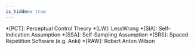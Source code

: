 ```yaml
---
is_hidden: true
---
```


<!-- personal links -->
[Blog]: http://blog.muflax.com
[GPG Key]: /muflax.asc          
[Google+]: https://plus.google.com/105665518912548939532
[LibraryThing]: http://www.librarything.com/profile/muflax
[Pororo]: http://github.com/muflax/pororo
[Source]: http://github.com/muflax/muflax.com
[Twitter]: http://twitter.com/muflax
[Config]: http://github.com/muflax/config
[whatiswrongwith.me]: http://whatiswrongwith.me/muflax

<!-- external links -->
[Animal Rights]: http://en.wikipedia.org/wiki/Animal_rights#Main_philosophical_approaches
[Berryz工房 - Dschinghis Khan]: http://www.youtube.com/watch?v=b7pui9Q6Vbo
[Breaking the Spell]: http://www.philosophypress.co.uk/?p=1001
[Chapman Disgust]: http://meaningness.wordpress.com/2011/07/22/disgust-horror-western-buddhism/
[Creative Commons]: http://creativecommons.org/licenses/by-nc-sa/3.0/de
[Dawrst]: http://www.utilitarian-essays.com/
[Egoism]: http://en.wikipedia.org/wiki/Ethical_egoism
[Enlightenment, Self and the Brain]: http://video.google.com/videoplay?docid=5474604744218568426
[Expanding Circle]: http://en.wikipedia.org/wiki/Peter_Singer
[Eyercize]: http://www.eyercize.com
[Find the Bug]: http://www.findthebug.com
[Fyfe Purpose]: http://atheistethicist.blogspot.com/2009/07/purpose-to-life-choosing-purpose.html
[Gilbert TED]: http://www.ted.com/talks/dan_gilbert_asks_why_are_we_happy.html
[Happiness Stochastic]: http://www.psych.umn.edu/psylabs/happness/happy.htm
[How Dawkins got pwned]: http://unqualified-reservations.blogspot.com/2007/10/how-dawkins-got-pwned-part-5.html
[Kerghan Speech]: http://www.youtube.com/watch?v=IkBrIrQikWY
[Look, Ma; No Hands!]: http://www.semanticrestructuring.com/lookma.php
[Narrowing Circle]: http://www.gwern.net/Notes#the-narrowing-circle
[PhilPapers Survey]: http://philpapers.org/surveys/
[Price Purpose]: http://www.robertmprice.mindvendor.com/zara/april__2007.htm
[Rational Addiction]: http://www.xtranormal.com/watch/7873033/
[Redshift]: http://jonls.dk/redshift/
[Schwitzgebel Ethics]: http://schwitzsplinters.blogspot.com/2007/04/moral-behavior-of-ethics-professors.html
[Seth Bacteria]: http://www.blog.sethroberts.net/category/umami-hypothesis/
[Shinzen Young]: http://www.youtube.com/user/expandcontract
[Sister Asymmetry]: http://theviewfromhell.blogspot.com/2008/07/austrian-basement-and-beyond.html
[Sister Y]: http://theviewfromhell.blogspot.com
[Spreeder]: http://www.spreeder.com
[Swartz Dennett]: http://www.aaronsw.com/weblog/dennettdumb
[The View from Hell]: http://theviewfromhell.blogspot.com
[Using Neuroscience for Spiritual Practice]: http://video.google.com/videoplay?docid=1030598948823323439
[Vipassana]: http://www.dhamma.org
[Wasting The Dawn]: http://www.youtube.com/watch?v=K7PhrPbyIsE
[Why Did I Sleep So Well?]: http://www.blog.sethroberts.net/2008/09/03/science-in-action-why-did-i-sleep-so-well-part-10-2/
[bible.org]: http://bible.org/netbible/index.htm
[f.lux]: http://www.stereopsis.com/flux/
[jbr changelog]: http://www.xibalba.demon.co.uk/jbr/log/
[nanoc]: http://nanoc.stoneship.org
[puredoxyk]: http://www.puredoxyk.com
[tripzine]: http://www.tripzine.com/listing.php?smlid=268 
[Nose Snail]: http://www.youtube.com/watch?v=vk_eljpPGMM
[Alan Dawrst]: http://www.utilitarian-essays.com/suffering-nature.html
[suffering per kg]: http://www.utilitarian-essays.com/suffering-per-kg.html
[Moldbug Left Right]: http://unqualified-reservations.blogspot.com/2008/06/olxi-truth-about-left-and-right.html
[Carrier Vegetarianism]: http://freethoughtblogs.com/carrier/archives/87
[Eduardo Sousa]: http://www.ted.com/talks/dan_barber_s_surprising_foie_gras_parable.html
[Dawrst Wildlife]: http://www.utilitarian-essays.com/suffering-nature.html
[LW bipolar]: http://lesswrong.com/lw/6nb/ego_syntonic_thoughts_and_values/4igy
[Ching Chong]: http://www.youtube.com/watch?v=zulEMWj3sVA
[Buddhism for Vampires]: http://buddhism-for-vampires.com
[LW protect]: http://lesswrong.com/lw/nb/something_to_protect/

<!-- Wikipedia articles (and similar) -->
[Sensates]: http://mimir.net/psmush/sensates.shtml
[Sisyphus]: http://en.wikipedia.org/wiki/The_Myth_of_Sisyphus
[Frankl]: http://en.wikipedia.org/wiki/Man%27s_Search_for_Meaning
[Evil Trope]: http://tvtropes.org/pmwiki/pmwiki.php/Main/EvilTropes
[Kai Lexx]: http://en.wikipedia.org/wiki/Kai_(Lexx)
[Paperclipper]: http://wiki.lesswrong.com/wiki/Paperclip_maximizer
[A-theory]: http://en.wikipedia.org/wiki/A-series_and_B-series
[Adolf Hitler]: http://en.wikipedia.org/wiki/Adolf_Hitler
[Anatta]: http://en.wikipedia.org/wiki/Anatta
[Anicca]: http://en.wikipedia.org/wiki/Anicca
[Antinatalism]: http://en.wikipedia.org/wiki/Antinatalism
[Arising and Passing Away]: http://www.dharmaoverground.org/web/guest/dharma-wiki/-/wiki/Main/The%20Arising%20and%20Passing%20Away?p_r_p_185834411_title=The%20Arising%20and%20Passing%20Away
[Astronomical Waste]: http://www.nickbostrom.com/astronomical/waste.html
[B-theory]: http://en.wikipedia.org/wiki/A-series_and_B-series
[Benatar]: http://en.wikipedia.org/wiki/David_Benatar
[Better Never to Have Been]: http://www.amazon.com/Better-Never-Have-Been-Existence/dp/0199296421
[Convict Conditioning]: http://www.dragondoor.com/b41/ 
[Crocker's Rules]: http://wiki.lesswrong.com/wiki/Crocker%27s_rules
[DXM]: http://en.wikipedia.org/wiki/DXM
[Desirism]: http://commonsenseatheism.com/?p=2982
[Dukkha]: http://en.wikipedia.org/wiki/Dukkha
[Epistemology]: http://en.wikipedia.org/wiki/Epistemology
[Hedonic Threadmill]: http://en.wikipedia.org/wiki/Hedonic_Threadmill
[Jetpack Hitler]: http://tvtropes.org/pmwiki/pmwiki.php/Main/StupidJetpackHitler
[Julian Jaynes]: http://en.wikipedia.org/wiki/Julian_Jaynes
[Kerghan]: http://en.wikipedia.org/wiki/Arcanum
[Langton's Ant]: http://en.wikipedia.org/wiki/Langton's_ant
[Manabi]: http://en.wikipedia.org/wiki/Gakuen_Utopia_Manabi_Straight!
[Marcion]: http://en.wikipedia.org/wiki/Marcion_of_Sinope
[Multiple Drafts]: http://www.scholarpedia.org/article/Multiple_drafts_model
[Paleo]: http://www.archevore.com/archevore/
[Repugnant Conclusion]: http://en.wikipedia.org/wiki/Repugnant_Conclusion
[Robert M. Price]: http://robertmprice.mindvendor.com
[Sathya Sai Baba]: http://en.wikipedia.org/wiki/Sathya_Sai_Baba
[Satipatthana Sutta]: http://en.wikipedia.org/wiki/Satipatthana_Sutta
[Scope Insensitivity]: http://lesswrong.com/lw/hw/scope_insensitivity/
[Serotonin Syndrome]: http://en.wikipedia.org/wiki/Serotonin_syndrome
[Simon Magus]: http://en.wikipedia.org/wiki/Simon_Magus
[Tathagata]: http://en.wikipedia.org/wiki/Tath%C4%81gata
[Theravada]: http://en.wikipedia.org/wiki/Theravada
[Trivialism]: http://en.wikipedia.org/wiki/Trivialism
[Unity of Knowledge and Action]: http://www.iep.utm.edu/wangyang/#H4
[VHEMT]: http://en.wikipedia.org/wiki/Voluntary_human_extinction_movement
[Vampire RPG]: http://en.wikipedia.org/wiki/Vampire:_The_Masquerade
[Vilayanur S. Ramachandran]: http://en.wikipedia.org/wiki/Vilayanur_S._Ramachandran
[Visuddhimagga]: http://en.wikipedia.org/wiki/Visuddhimagga
[Wang Yangming]: http://www.iep.utm.edu/wangyang/
[Wireheading]: http://www.wireheading.com/
[al-Ghazali]: http://en.wikipedia.org/wiki/Al-Ghazali
[quark]: http://en.wikipedia.org/wiki/Quark_(cheese)
[Mirror Test]: http://en.wikipedia.org/wiki/Mirror_test
[Implied Consent]: http://en.wikipedia.org/wiki/Implied_consent
[Hypothetical Consent]: http://simonamey.com/Philosophy/Entry.php?entryid=314
[schächten]: http://en.wikipedia.org/wiki/Shechita

<!-- internal links -->
[RSS]: /rss.xml

<!-- abbreviations -->
*[PCT]: Perceptual Control Theory
*[LW]: LessWrong
*[SIA]: Self-Indication Assumption
*[SSA]: Self-Sampling Assumption
*[SRS]: Spaced Repetition Software (e.g. Anki)
*[RAW]: Robert Anton Wilson
